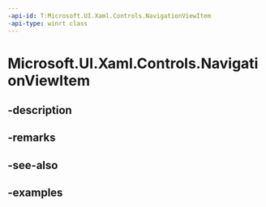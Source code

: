 ```yaml
---
-api-id: T:Microsoft.UI.Xaml.Controls.NavigationViewItem
-api-type: winrt class
---
```


<!-- Class syntax.
public class NavigationViewItem : NavigationViewItemBase, NavigationViewItemBase
-->

# Microsoft.UI.Xaml.Controls.NavigationViewItem

## -description

## -remarks

## -see-also

## -examples

